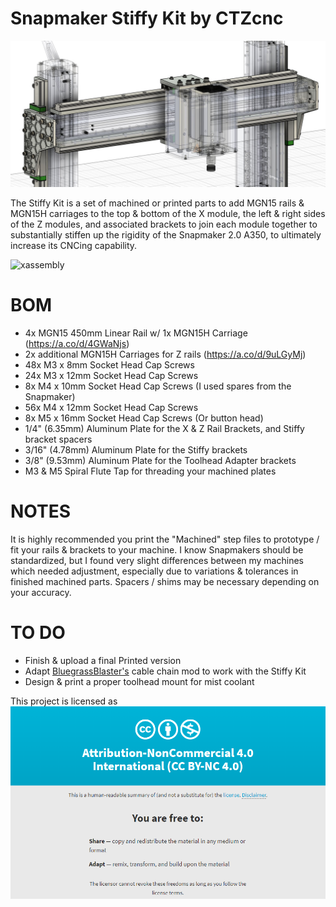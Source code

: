 # Snapmaker Stiffy Kit by CTZcnc

![StiffyKit-Machined-Isolated-Screenshot](/profile/stiffy.jpg)

The Stiffy Kit is a set of machined or printed parts to add MGN15 rails & MGN15H carriages to the top & bottom of the X module, the left & right sides of the Z modules, and associated brackets to join each module together to substantially stiffen up the rigidity of the Snapmaker 2.0 A350, to ultimately increase its CNCing capability.

![xassembly](./profile/xassembly.gif)

# BOM
- 4x MGN15 450mm Linear Rail w/ 1x MGN15H Carriage (https://a.co/d/4GWaNjs)
- 2x additional MGN15H Carriages for Z rails (https://a.co/d/9uLGyMj)
- 48x M3 x 8mm Socket Head Cap Screws
- 24x M3 x 12mm Socket Head Cap Screws
- 8x M4 x 10mm Socket Head Cap Screws (I used spares from the Snapmaker)
- 56x M4 x 12mm Socket Head Cap Screws
- 8x M5 x 16mm Socket Head Cap Screws (Or button head)
- 1/4" (6.35mm) Aluminum Plate for the X & Z Rail Brackets, and Stiffy bracket spacers
- 3/16" (4.78mm) Aluminum Plate for the Stiffy brackets
- 3/8" (9.53mm) Aluminum Plate for the Toolhead Adapter brackets
- M3 & M5 Spiral Flute Tap for threading your machined plates

# NOTES
It is highly recommended you print the "Machined" step files to prototype / fit your rails & brackets to your machine.  I know Snapmakers should be standardized, but I found very slight differences between my machines which needed adjustment,  especially due to variations & tolerances in finished machined parts.  Spacers / shims may be necessary depending on your accuracy.

# TO DO
- Finish & upload a final Printed version
- Adapt <a href="https://www.thingiverse.com/thing:4909694" target="_blank">BluegrassBlaster's</a> cable chain mod to work with the Stiffy Kit
- Design & print a proper toolhead mount for mist coolant

This project is licensed as
![license](./profile/license.png)
